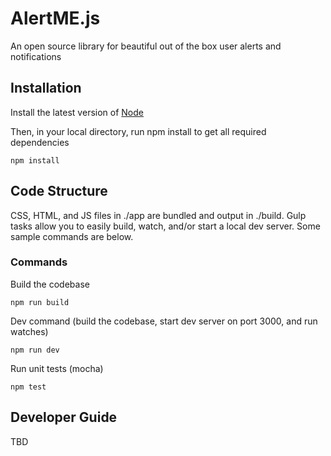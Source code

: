 # AlertME.js
An open source library for beautiful out of the box user alerts and notifications

## Installation
Install the latest version of [Node](https://nodejs.org)

Then, in your local directory, run npm install to get all required dependencies
```
npm install
```

## Code Structure
CSS, HTML, and JS files in ./app are bundled and output in ./build. Gulp tasks allow you to easily build, watch, and/or start a local dev server. Some sample commands are below.

### Commands
Build the codebase
```
npm run build
```

Dev command (build the codebase, start dev server on port 3000, and run watches)
```
npm run dev
```

Run unit tests (mocha)
```
npm test
```

## Developer Guide
TBD